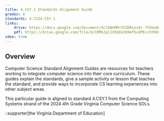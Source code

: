 ```yaml
---
title: 4.CSY.1 Standards Alignment Guide
grades: 4
standards: 4.CS24.CSY.1
links:
    drive: https://docs.google.com/document/d/15WnMRrVVZKRLezAr-7VXUu9qr7dGNsCB5Jszs2yg51E/edit?usp=drive_link
    pdf: https://drive.google.com/file/d/1RMkJqlIX5QXutK94fbxOPEcchY6Orxro/view?usp=drive_link
vdoe: true
---
```


## Overview

Computer Science Standard Alignment Guides are resources for teachers working to integrate computer science into their core curriculum. These guides explain the standards, give a sample activity or lesson that teaches the standard, and provide ways to incorporate CS learning experiences into other subject areas. 

This particular guide is aligned to standard 4.CSY.1 from the Computing Systems strand of the 2024 4th Grade Virginia Computer Science SOLs.

::supporter[the Virginia Department of Education]
